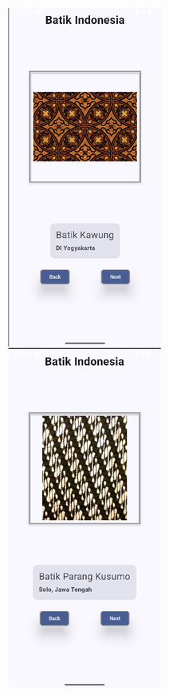 ![image alt](https://github.com/Ihtisabi/ArtSpace/blob/master/Cuplikan%20layar%202024-11-03%20191854.png?raw=true) ![image alt](https://github.com/Ihtisabi/ArtSpace/blob/master/Cuplikan%20layar%202024-11-03%20191907.png?raw=true)
